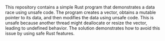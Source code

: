 This repository contains a simple Rust program that demonstrates a data race using unsafe code.  The program creates a vector, obtains a mutable pointer to its data, and then modifies the data using unsafe code. This is unsafe because another thread might deallocate or resize the vector, leading to undefined behavior. The solution demonstrates how to avoid this issue by using safe Rust features.